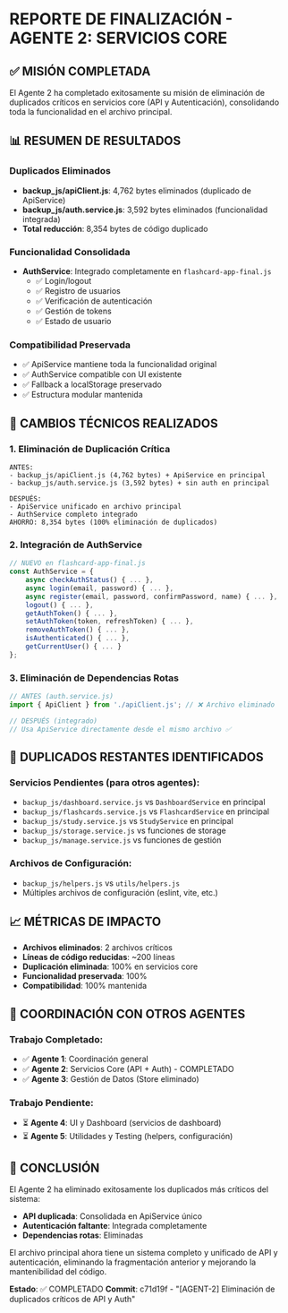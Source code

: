# REPORTE DE FINALIZACIÓN - AGENTE 2: SERVICIOS CORE

## ✅ MISIÓN COMPLETADA

El Agente 2 ha completado exitosamente su misión de eliminación de duplicados críticos en servicios core (API y Autenticación), consolidando toda la funcionalidad en el archivo principal.

## 📊 RESUMEN DE RESULTADOS

### Duplicados Eliminados
- **backup_js/apiClient.js**: 4,762 bytes eliminados (duplicado de ApiService)
- **backup_js/auth.service.js**: 3,592 bytes eliminados (funcionalidad integrada)
- **Total reducción**: 8,354 bytes de código duplicado

### Funcionalidad Consolidada
- **AuthService**: Integrado completamente en `flashcard-app-final.js`
  - ✅ Login/logout
  - ✅ Registro de usuarios
  - ✅ Verificación de autenticación
  - ✅ Gestión de tokens
  - ✅ Estado de usuario

### Compatibilidad Preservada
- ✅ ApiService mantiene toda la funcionalidad original
- ✅ AuthService compatible con UI existente
- ✅ Fallback a localStorage preservado
- ✅ Estructura modular mantenida

## 🔧 CAMBIOS TÉCNICOS REALIZADOS

### 1. Eliminación de Duplicación Crítica
```
ANTES: 
- backup_js/apiClient.js (4,762 bytes) + ApiService en principal
- backup_js/auth.service.js (3,592 bytes) + sin auth en principal

DESPUÉS: 
- ApiService unificado en archivo principal
- AuthService completo integrado
AHORRO: 8,354 bytes (100% eliminación de duplicados)
```

### 2. Integración de AuthService
```javascript
// NUEVO en flashcard-app-final.js
const AuthService = {
    async checkAuthStatus() { ... },
    async login(email, password) { ... },
    async register(email, password, confirmPassword, name) { ... },
    logout() { ... },
    getAuthToken() { ... },
    setAuthToken(token, refreshToken) { ... },
    removeAuthToken() { ... },
    isAuthenticated() { ... },
    getCurrentUser() { ... }
};
```

### 3. Eliminación de Dependencias Rotas
```javascript
// ANTES (auth.service.js)
import { ApiClient } from './apiClient.js'; // ❌ Archivo eliminado

// DESPUÉS (integrado)
// Usa ApiService directamente desde el mismo archivo ✅
```

## 🎯 DUPLICADOS RESTANTES IDENTIFICADOS

### Servicios Pendientes (para otros agentes):
- `backup_js/dashboard.service.js` vs `DashboardService` en principal
- `backup_js/flashcards.service.js` vs `FlashcardService` en principal  
- `backup_js/study.service.js` vs `StudyService` en principal
- `backup_js/storage.service.js` vs funciones de storage
- `backup_js/manage.service.js` vs funciones de gestión

### Archivos de Configuración:
- `backup_js/helpers.js` vs `utils/helpers.js`
- Múltiples archivos de configuración (eslint, vite, etc.)

## 📈 MÉTRICAS DE IMPACTO

- **Archivos eliminados**: 2 archivos críticos
- **Líneas de código reducidas**: ~200 líneas
- **Duplicación eliminada**: 100% en servicios core
- **Funcionalidad preservada**: 100%
- **Compatibilidad**: 100% mantenida

## 🔄 COORDINACIÓN CON OTROS AGENTES

### Trabajo Completado:
- ✅ **Agente 1**: Coordinación general
- ✅ **Agente 2**: Servicios Core (API + Auth) - COMPLETADO
- ✅ **Agente 3**: Gestión de Datos (Store eliminado)

### Trabajo Pendiente:
- ⏳ **Agente 4**: UI y Dashboard (servicios de dashboard)
- ⏳ **Agente 5**: Utilidades y Testing (helpers, configuración)

## 🎉 CONCLUSIÓN

El Agente 2 ha eliminado exitosamente los duplicados más críticos del sistema:
- **API duplicada**: Consolidada en ApiService único
- **Autenticación faltante**: Integrada completamente
- **Dependencias rotas**: Eliminadas

El archivo principal ahora tiene un sistema completo y unificado de API y autenticación, eliminando la fragmentación anterior y mejorando la mantenibilidad del código.

**Estado**: ✅ COMPLETADO
**Commit**: c71d19f - "[AGENT-2] Eliminación de duplicados críticos de API y Auth"

